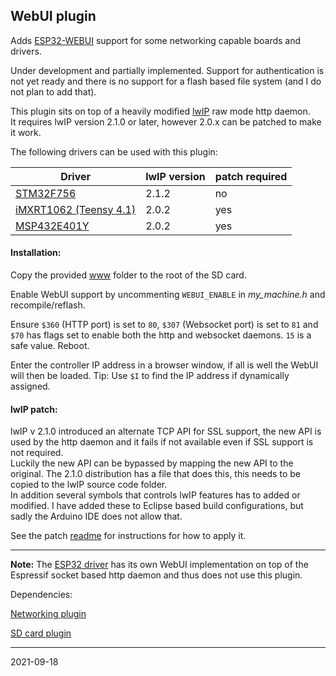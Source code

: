## WebUI plugin

Adds [ESP32-WEBUI](https://github.com/luc-github/ESP3D-webui) support for some networking capable boards and drivers.

Under development and partially implemented. Support for authentication is not yet ready and there is no support for a flash based file system \(and I do not plan to add that\).

This plugin sits on top of a heavily modified [lwIP](http://savannah.nongnu.org/projects/lwip/) raw mode http daemon.  
It requires lwIP version 2.1.0 or later, however 2.0.x can be patched to make it work.

The following drivers can be used with this plugin:

| Driver                                                            |lwIP version|patch required|
|-------------------------------------------------------------------|------------|--------------|
| [STM32F756](https://github.com/grblHAL/STM32F7xx)                 | 2.1.2      | no           |
| [iMXRT1062 \(Teensy 4.1\)](https://github.com/grblHAL/iMXRT1062)  | 2.0.2      | yes          |
| [MSP432E401Y](https://github.com/grblHAL/MSP432E401Y)             | 2.0.2      | yes          |

#### Installation: ####

Copy the provided [www](./www) folder to the root of the SD card.

Enable WebUI support by uncommenting `WEBUI_ENABLE` in _my_machine.h_ and recompile/reflash.

Ensure `$360` \(HTTP port\) is set to `80`, `$307` \(Websocket port\) is set to `81` and `$70` has flags set to enable both the http and websocket daemons. `15` is a safe value. Reboot.

Enter the controller IP address in a browser window, if all is well the WebUI will then be loaded. Tip: Use `$I` to find the IP address if dynamically assigned.

#### lwIP patch: ####

lwIP v 2.1.0 introduced an alternate TCP API for SSL support, the new API is used by the http daemon and it fails if not available even if SSL support is not required.  
Luckily the new API can be bypassed by mapping the new API to the original.  The 2.1.0 distribution has a file that does this, this needs to be copied to the lwIP source code folder.  
In addition several symbols that controls lwIP features has to added or modified.
I have added these to Eclipse based build configurations, but sadly the Arduino IDE does not allow that.  

See the patch [readme](./lwip%20patch/README) for instructions for how to apply it.

---

__Note:__ The [ESP32 driver](https://github.com/grblHAL/ESP32) has its own WebUI implementation on top of the Espressif socket based http daemon and thus does not use this plugin.

Dependencies:

[Networking plugin](https://github.com/grblHAL/Plugin_networking)

[SD card plugin](https://github.com/grblHAL/Plugin_SD_card)

---
2021-09-18

